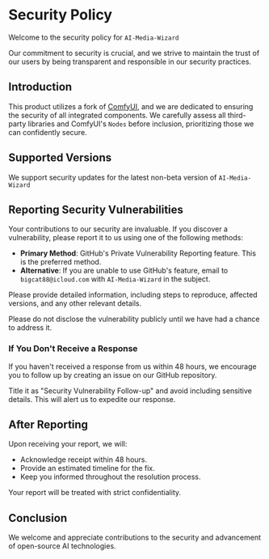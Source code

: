 # Security Policy

Welcome to the security policy for `AI-Media-Wizard`

Our commitment to security is crucial, and we strive to maintain the trust of our users by being transparent and responsible in our security practices.

## Introduction

This product utilizes a fork of [ComfyUI](https://github.com/cloud-media-flows/ComfyUI), and we are dedicated to ensuring the security of all integrated components.
We carefully assess all third-party libraries and ComfyUI's `Nodes` before inclusion, prioritizing those we can confidently secure.

## Supported Versions

We support security updates for the latest non-beta version of `AI-Media-Wizard`

## Reporting Security Vulnerabilities

Your contributions to our security are invaluable. If you discover a vulnerability, please report it to us using one of the following methods:

- **Primary Method**: GitHub's Private Vulnerability Reporting feature. This is the preferred method.
- **Alternative**: If you are unable to use GitHub's feature, email to `bigcat88@icloud.com` with `AI-Media-Wizard` in the subject.

Please provide detailed information, including steps to reproduce, affected versions, and any other relevant details.

Please do not disclose the vulnerability publicly until we have had a chance to address it.

### If You Don't Receive a Response

If you haven't received a response from us within 48 hours, we encourage you to follow up by creating an issue on our GitHub repository.

Title it as "Security Vulnerability Follow-up" and avoid including sensitive details. This will alert us to expedite our response.

## After Reporting

Upon receiving your report, we will:
- Acknowledge receipt within 48 hours.
- Provide an estimated timeline for the fix.
- Keep you informed throughout the resolution process.

Your report will be treated with strict confidentiality.

## Conclusion

We welcome and appreciate contributions to the security and advancement of open-source AI technologies.
